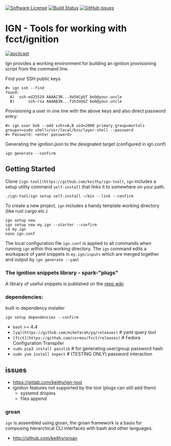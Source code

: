 [![Software License](https://img.shields.io/badge/license-MIT-brightgreen.svg)](LICENSE.md)
[![Build Status](https://travis-ci.com/keithy/ign-tool.svg?branch=ign)](https://travis-ci.com/keithy/ign-tool)
[![GitHub issues](https://img.shields.io/github/issues/keithy/ign-tool.svg)](https://github.com/keithy/ign-tool/issues)

# IGN - Tools for working with fcct/ignition

[![asciicast](https://asciinema.org/a/285507.svg)](https://asciinema.org/a/285507)

Ign provides a working environment for building an ignition provisioning script from the command line.

Find your SSH public keys
```
#> ign ssh --find
found:
  A)  ssh-ed25519 AAAAC3N...9a5kCpbT bob@your.uncle
  B)      ssh-rsa AAAAB3N...fzh3oUGZ bob@your.uncle
```
Provisioning a user in one line with the above keys and also direct password entry:
```
#> ign user bob --add ssh+=A,B uid=2000 primary_group=mortals groups+=sudo shell=/usr/local/bin/layer-shell --password
#> Password: <enter password>
```
Generating the ignition.json to the designated target (configured in ign.conf)
```
ign generate --confirm
```

## Getting Started

Clone `[ign-tool](https://github.com/keithy/ign-tool)`,
`ign` includes a setup utility command `self-install` that
links it to somewhere on your path.
```
./ign-tool/ign setup self-install ~/bin --link --confirm
```
To create a new project, `ign` includes a handy template working directory (like rust cargo etc.)
```
ign setup new 
ign setup new my.ign --starter --confirm
cd my.ign
nano ign.conf
```
The local configuration file `ign.conf` is applied to all commands when running `ign` within
this working directory.
The `ign` command edits a workspace of yaml snippets in `my.ign/inputs` which are merged
together and output by `ign generate --yaml` 

### The ignition snippets library - spark-"plugs"

A library of useful snippets is published on the [repo wiki](https://github.com/keithy/ign-tool/wiki)

### dependencies:

built in dependency installer
```
ign setup dependencies --confirm
```

- `bash` >= 4.4
- `[yq](https://github.com/mikefarah/yq/releases)` # yaml query tool
- `[fcct](https://github.com/coreos/fcct/releases)` # Fedora Configuration Transpiler 
- `sudo pip3 install passlib` # for generating user/group password hash
- `sudo yum install expect` # (TESTING ONLY) password interaction

## issues

- https://gitlab.com/keithy/ign-tool
- ignition features not supported by the tool (plugs can still add them)
    - systemd dropins
    - files append
     
### groan

`ign` is assembled using groan, the groan framework is a basis for composing hierarchical CLI interfaces with bash and other languages.

- http://github.com/keithy/groan
